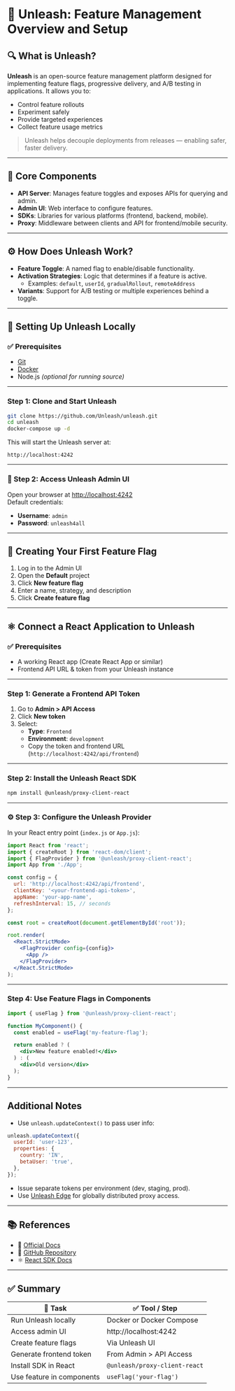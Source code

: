 # 🚀 Unleash: Feature Management Overview and Setup

## 🔍 What is Unleash?

**Unleash** is an open-source feature management platform designed for implementing feature flags, progressive delivery, and A/B testing in applications. It allows you to:

- Control feature rollouts  
- Experiment safely  
- Provide targeted experiences  
- Collect feature usage metrics  

> Unleash helps decouple deployments from releases — enabling safer, faster delivery.

---

## 🧱 Core Components

- **API Server**: Manages feature toggles and exposes APIs for querying and admin.
- **Admin UI**: Web interface to configure features.
- **SDKs**: Libraries for various platforms (frontend, backend, mobile).
- **Proxy**: Middleware between clients and API for frontend/mobile security.

---

## ⚙️ How Does Unleash Work?

- **Feature Toggle**: A named flag to enable/disable functionality.
- **Activation Strategies**: Logic that determines if a feature is active.
  - Examples: `default`, `userId`, `gradualRollout`, `remoteAddress`
- **Variants**: Support for A/B testing or multiple experiences behind a toggle.

---

## 🧪 Setting Up Unleash Locally

### ✅ Prerequisites

- [Git](https://git-scm.com/)  
- [Docker](https://www.docker.com/)  
- Node.js *(optional for running source)*

---

###  Step 1: Clone and Start Unleash

```bash
git clone https://github.com/Unleash/unleash.git
cd unleash
docker-compose up -d
```

This will start the Unleash server at:

```
http://localhost:4242
```

---

### 🔐 Step 2: Access Unleash Admin UI

Open your browser at [http://localhost:4242](http://localhost:4242)  
Default credentials:

- **Username**: `admin`  
- **Password**: `unleash4all`

---

## 🏁 Creating Your First Feature Flag

1. Log in to the Admin UI  
2. Open the **Default** project  
3. Click **New feature flag**  
4. Enter a name, strategy, and description  
5. Click **Create feature flag**

---

## ⚛️ Connect a React Application to Unleash

### ✅ Prerequisites

- A working React app (Create React App or similar)
- Frontend API URL & token from your Unleash instance

---

###  Step 1: Generate a Frontend API Token

1. Go to **Admin > API Access**
2. Click **New token**
3. Select:
   - **Type**: `Frontend`
   - **Environment**: `development`
   - Copy the token and frontend URL (`http://localhost:4242/api/frontend`)

---

###  Step 2: Install the Unleash React SDK

```bash
npm install @unleash/proxy-client-react
```

---

### ⚙️ Step 3: Configure the Unleash Provider

In your React entry point (`index.js` or `App.js`):

```jsx
import React from 'react';
import { createRoot } from 'react-dom/client';
import { FlagProvider } from '@unleash/proxy-client-react';
import App from './App';

const config = {
  url: 'http://localhost:4242/api/frontend',
  clientKey: '<your-frontend-api-token>',
  appName: 'your-app-name',
  refreshInterval: 15, // seconds
};

const root = createRoot(document.getElementById('root'));

root.render(
  <React.StrictMode>
    <FlagProvider config={config}>
      <App />
    </FlagProvider>
  </React.StrictMode>
);
```

---

###  Step 4: Use Feature Flags in Components

```jsx
import { useFlag } from '@unleash/proxy-client-react';

function MyComponent() {
  const enabled = useFlag('my-feature-flag');

  return enabled ? (
    <div>New feature enabled!</div>
  ) : (
    <div>Old version</div>
  );
}
```

---

##  Additional Notes

- Use `unleash.updateContext()` to pass user info:

```js
unleash.updateContext({
  userId: 'user-123',
  properties: {
    country: 'IN',
    betaUser: 'true',
  },
});
```

- Issue separate tokens per environment (dev, staging, prod).
- Use [Unleash Edge](https://docs.getunleash.io/reference/unleash-edge) for globally distributed proxy access.

---

## 📚 References

- 🔗 [Official Docs](https://docs.getunleash.io/)
- 🐙 [GitHub Repository](https://github.com/Unleash/unleash)
- ⚛️ [React SDK Docs](https://docs.getunleash.io/reference/sdks/react)

---

## ✅ Summary

| 🔧 Task                     | ✅ Tool / Step                          |
|----------------------------|----------------------------------------|
| Run Unleash locally        | Docker or Docker Compose               |
| Access admin UI            | http://localhost:4242                  |
| Create feature flags       | Via Unleash UI                         |
| Generate frontend token    | From Admin > API Access                |
| Install SDK in React       | `@unleash/proxy-client-react`          |
| Use feature in components  | `useFlag('your-flag')`                 |
